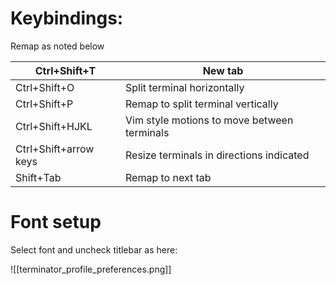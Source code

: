 # Keybindings:
Remap as noted below

| Ctrl+Shift+T          | New tab                                     |
| --------------------- | ------------------------------------------- |
| Ctrl+Shift+O          | Split terminal horizontally                 |
| Ctrl+Shift+P          | Remap to split terminal vertically          |
| Ctrl+Shift+HJKL       | Vim style motions to move between terminals |
| Ctrl+Shift+arrow keys | Resize terminals in directions indicated    |
| Shift+Tab             | Remap to next tab                           |
# Font setup
Select font and uncheck titlebar as here:

![[terminator_profile_preferences.png]]

